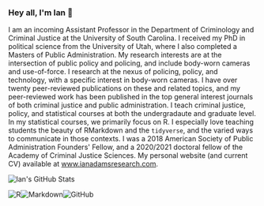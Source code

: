 ### Hey all, I'm Ian 👋

I am an incoming Assistant Professor in the Department of Criminology and Criminal Justice at the University of South Carolina. I received my PhD in political science from the University of Utah, where I also completed a Masters of Public Administration. My research interests are at the intersection of public policy and policing, and include body-worn cameras and use-of-force. I research at the nexus of policing, policy, and technology, with a specific interest in body-worn cameras. I have over twenty peer-reviewed publications on these and related topics, and my peer-reviewed work has been published in the top general interest journals of both criminal justice and public administration. I teach criminal justice, policy, and statistical courses at both the undergradaute and graduate level. In my statistical courses, we primarily focus on R. I especially love teaching students the beauty of RMarkdown and the `tidyverse`, and the varied ways to communicate in those contexts. I was a 2018 American Society of Public Administration Founders' Fellow, and a 2020/2021 doctoral fellow of the Academy of Criminal Justice Sciences. My personal website (and current CV) available at www.ianadamsresearch.com.

<!--
**ian-adams/ian-adams** is a ✨ _special_ ✨ repository because its `README.md` (this file) appears on your GitHub profile.

Here are some ideas to get you started:

- 🔭 I’m currently working on ...
- 🌱 I’m currently learning ...
- 👯 I’m looking to collaborate on ...
- 🤔 I’m looking for help with ...
- 💬 Ask me about ...
- 📫 How to reach me: ...
- 😄 Pronouns: ...
- ⚡ Fun fact: ...
-->

![Ian's GitHub Stats](https://github-readme-stats.vercel.app/api?username=ian-adams&show_icons=true)

<img alt="R" src="https://img.shields.io/badge/r-%23276DC3.svg?&style=for-the-badge&logo=r&logoColor=white"/><img alt="Markdown" src="https://img.shields.io/badge/markdown-%23000000.svg?&style=for-the-badge&logo=markdown&logoColor=white"/><img alt="GitHub" src="https://img.shields.io/badge/github%20-%23121011.svg?&style=for-the-badge&logo=github&logoColor=white"/>


